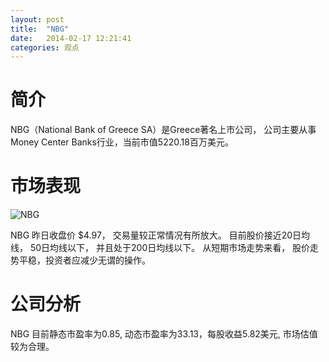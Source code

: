 ```yaml
---
layout: post
title:  "NBG"
date:   2014-02-17 12:21:41
categories: 观点
---
```


# 简介
NBG（National Bank of Greece SA）是Greece著名上市公司，
公司主要从事Money Center Banks行业，当前市值5220.18百万美元。

# 市场表现

![NBG](http://finviz.com/chart.ashx?t=NBG&ty=c&ta=1&p=d&s=l)

NBG 昨日收盘价 $4.97，
交易量较正常情况有所放大。
目前股价接近20日均线，
50日均线以下，
并且处于200日均线以下。
从短期市场走势来看，
股价走势平稳，投资者应减少无谓的操作。

# 公司分析
NBG 目前静态市盈率为0.85, 动态市盈率为33.13，每股收益5.82美元,
市场估值较为合理。
